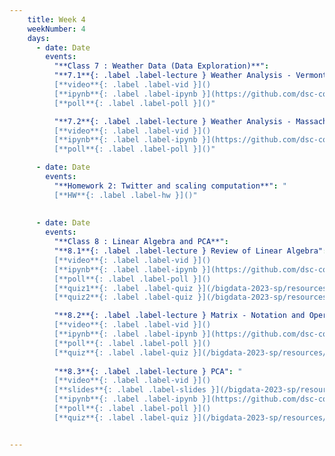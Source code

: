 ```yaml
---
    title: Week 4 
    weekNumber: 4
    days:
      - date: Date
        events:
          "**Class 7 : Weather Data (Data Exploration)**": 
          "**7.1**{: .label .label-lecture } Weather Analysis - Vermont": "
          [**video**{: .label .label-vid }]() 
          [**ipynb**{: .label .label-ipynb }](https://github.com/dsc-courses/bigdata-2023-sp-notebooks/blob/master/notebooks/Section2-PCA/PCA/1.%20Weather%20Analysis%20-%20Initial%20Visualisation-VT.ipynb) 
          [**poll**{: .label .label-poll }]()"

          "**7.2**{: .label .label-lecture } Weather Analysis - Massachusetts": "
          [**video**{: .label .label-vid }]() 
          [**ipynb**{: .label .label-ipynb }](https://github.com/dsc-courses/bigdata-2023-sp-notebooks/blob/master/notebooks/Section2-PCA/PCA/2%20Weather%20Analysis%20-%20Initial%20Visualisation%20-%20MA.ipynb) 
          [**poll**{: .label .label-poll }]()"

      - date: Date
        events:
          "**Homework 2: Twitter and scaling computation**": "
          [**HW**{: .label .label-hw }]()"
          
      
      - date: Date 
        events:
          "**Class 8 : Linear Algebra and PCA**":
          "**8.1**{: .label .label-lecture } Review of Linear Algebra": "
          [**video**{: .label .label-vid }]() 
          [**ipynb**{: .label .label-ipynb }](https://github.com/dsc-courses/bigdata-2023-sp-notebooks/blob/master/notebooks/Section%201.5:%20Review%20of%20Linear%20Algebra/1.Linear%20Algebra%20Review.ipynb) 
          [**poll**{: .label .label-poll }]() 
          [**quiz1**{: .label .label-quiz }](/bigdata-2023-sp/resources/quizes/class8/quizLinAlgebra1.pdf)
          [**quiz2**{: .label .label-quiz }](/bigdata-2023-sp/resources/quizes/class8/quizLinAlgebra2.pdf)"

          "**8.2**{: .label .label-lecture } Matrix - Notation and Operations": "
          [**video**{: .label .label-vid }]() 
          [**ipynb**{: .label .label-ipynb }](https://github.com/dsc-courses/bigdata-2023-sp-notebooks/blob/master/notebooks/Section%201.5:%20Review%20of%20Linear%20Algebra/2.Matrix%20notation%20and%20operations.ipynb) 
          [**poll**{: .label .label-poll }]()
          [**quiz**{: .label .label-quiz }](/bigdata-2023-sp/resources/quizes/class8/quiz3.pdf)"
          
          "**8.3**{: .label .label-lecture } PCA": "
          [**video**{: .label .label-vid }]()
          [**slides**{: .label .label-slides }](/bigdata-2023-sp/resources/ppts/class8/PCAnew.pdf) 
          [**ipynb**{: .label .label-ipynb }](https://github.com/dsc-courses/bigdata-2023-sp-notebooks/blob/master/notebooks/Section%201.5:%20Review%20of%20Linear%20Algebra/7.PCA.ipynb) 
          [**poll**{: .label .label-poll }]()
          [**quiz**{: .label .label-quiz }](/bigdata-2023-sp/resources/quizes/class8/quiz4.pdf)"


---
```


